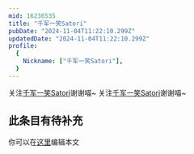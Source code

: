 ```yaml
---
mid: 16236535
title: "千军一笑Satori"
pubDate: "2024-11-04T11:22:10.299Z"
updatedDate: "2024-11-04T11:22:10.299Z"
profile:
  {
    Nickname: ["千军一笑Satori"],
  }
---
```


关注[千军一笑Satori](https://space.bilibili.com/16236535)谢谢喵~ 关注[千军一笑Satori](https://space.bilibili.com/16236535)谢谢喵~

## 此条目有待补充
你可以在[这里](https://github.com/Yuhanawa/VTuber.ICU-Content/edit/master/v/千军一笑Satori/index.md)编辑本文
